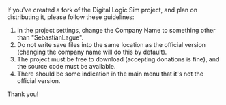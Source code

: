 If you've created a fork of the Digital Logic Sim project, and plan on distributing it, please follow these guidelines:

1. In the project settings, change the Company Name to something other than "SebastianLague".
2. Do not write save files into the same location as the official version (changing the company name will do this by default).
3. The project must be free to download (accepting donations is fine), and the source code must be available.
4. There should be some indication in the main menu that it's not the official version.

Thank you!
